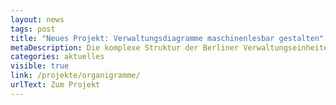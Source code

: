 ```yaml
---
layout: news
tags: post
title: "Neues Projekt: Verwaltungsdiagramme maschinenlesbar gestalten"
metaDescription: Die komplexe Struktur der Berliner Verwaltungseinheiten wird durch Organigramme leichter verständlich, jedoch sind die Organigramme meist nicht maschinenlesbar und dadurch für Auswertungen und Anwendungen nur begrenzt nutzbar. Als neuen Prototypen haben wir ein Online-Tool entwickelt, mit dem die Organigramme der Berliner Verwaltung in einem maschinenlesbaren JSON-Format und gleichzeitig als grafische Darstellung angelegt werden können. 
categories: aktuelles
visible: true
link: /projekte/organigramme/
urlText: Zum Projekt
---
```

